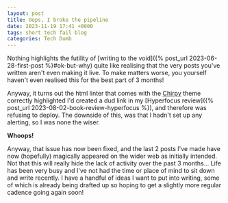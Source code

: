 ```yaml
---
layout: post
title: Oops, I broke the pipeline
date: 2023-11-19 17:41 +0000
tags: short tech fail blog
categories: Tech Dumb
---
```


Nothing highlights the futility of [writing to the void]({% post_url 2023-06-28-first-post %}#ok-but-why) quite like realising that the very posts you've written aren't even making it live.
To make matters worse, you yourself haven't even realised this for the best part of 3 months!

Anyway, it turns out the html linter that comes with the [Chirpy](https://github.com/cotes2020/jekyll-theme-chirpy) theme correctly highlighted I'd created a dud link in my [Hyperfocus review]({% post_url 2023-08-02-book-review-hyperfocus %}), and therefore was refusing to deploy.
The downside of this, was that I hadn't set up any alerting, so I was none the wiser.

**Whoops!**

Anyway, that issue has now been fixed, and the last 2 posts I've made have now (hopefully) magically appeared on the wider web as initially intended.
Not that this will really hide the lack of activity over the past 3 months... Life has been very busy and I've not had the time or place of mind to sit down and write recently.
I have a handful of ideas I want to put into writing, some of which is already being drafted up so hoping to get a slightly more regular cadence going again soon!
